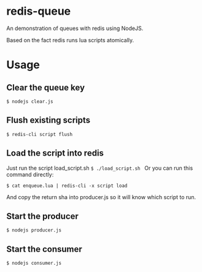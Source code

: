 # redis-queue
An demonstration of queues with redis using NodeJS.

Based on the fact redis runs lua scripts atomically.

# Usage

## Clear the queue key
```$ nodejs clear.js ```

## Flush existing scripts
```$ redis-cli script flush ```

## Load the script into redis
Just run the script load_script.sh
```$ ./load_script.sh ```
Or you can run this command directly:

```$ cat enqueue.lua | redis-cli -x script load ```

And copy the return sha into producer.js so it will know which script to run.

## Start the producer
```$ nodejs producer.js ```

## Start the consumer
```$ nodejs consumer.js ```

